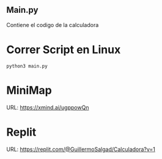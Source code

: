 ## Main.py
Contiene el codigo de la calculadora
# Correr Script en Linux
```python:
python3 main.py
```
# MiniMap
URL: https://xmind.ai/ugppowQn
# Replit
URL: https://replit.com/@GuillermoSalgad/Calculadora?v=1
